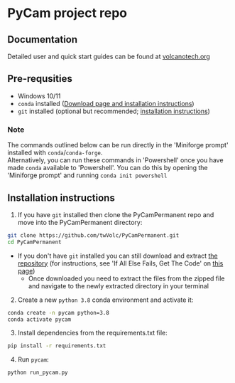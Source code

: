# PyCam project repo

## Documentation

Detailed user and quick start guides can be found at [volcanotech.org](https://www.volcanotech.org/software.html)  

## Pre-requsities

- Windows 10/11
- `conda` installed ([Download page and installation instructions](https://conda-forge.org/download/))
- `git` installed (optional but recommended; [installation instructions](https://git-scm.com/book/en/v2/Getting-Started-Installing-Git))

### Note

The commands outlined below can be run directly in the 'Miniforge prompt' installed with `conda`/`conda-forge`.  
Alternatively, you can run these commands in 'Powershell' once you have made `conda` available to 'Powershell'. You can do this by opening the 'Miniforge prompt' and running `conda init powershell`

## Installation instructions

1. If you have `git` installed then clone the PyCamPermanent repo and move into the PyCamPermanent directory:

```sh
git clone https://github.com/twVolc/PyCamPermanent.git
cd PyCamPermanent
```

- If you don't have `git` installed you can still download and extract [the repository](https://github.com/ubdbra001/PyCamPermanent/tree/standalone) (for instructions, see 'If All Else Fails, Get The Code' on [this page](https://www.howtogeek.com/827348/how-to-download-files-from-github/))
  - Once downloaded you need to extract the files from the zipped file and navigate to the newly extracted directory in your terminal

2. Create a new `python 3.8` conda environment and activate it:

```sh
conda create -n pycam python=3.8
conda activate pycam
```

3. Install dependencies from the requirements.txt file:

```sh
pip install -r requirements.txt
```

4. Run `pycam`:

```sh
python run_pycam.py
```
